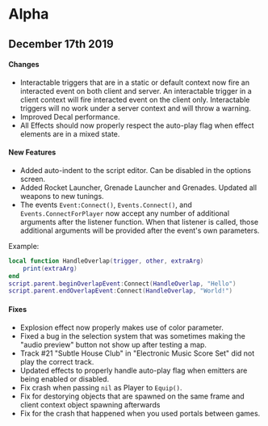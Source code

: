 # Alpha

## December 17th 2019

#### Changes

- Interactable triggers that are in a static or default context now fire an interacted event on both client and server. An interactable trigger in a client context will fire interacted event on the client only. Interactable triggers will no work under a server context and will throw a warning.
- Improved Decal performance.
- All Effects should now properly respect the auto-play flag when effect elements are in a mixed state.

#### New Features

- Added auto-indent to the script editor. Can be disabled in the options screen.
- Added Rocket Launcher, Grenade Launcher and Grenades. Updated all weapons to new tunings.
- The events `Event:Connect()`, `Events.Connect()`, and `Events.ConnectForPlayer` now accept any number of additional arguments after the listener function. When that listener is called, those additional arguments will be provided after the event's own parameters.

Example:

```lua
local function HandleOverlap(trigger, other, extraArg)
    print(extraArg)
end
script.parent.beginOverlapEvent:Connect(HandleOverlap, "Hello")
script.parent.endOverlapEvent:Connect(HandleOverlap, "World!")
```

#### Fixes

- Explosion effect now properly makes use of color parameter.
- Fixed a bug in the selection system that was sometimes making the "audio preview" button not show up after testing a map.
- Track #21 "Subtle House Club" in "Electronic Music Score Set" did not play the correct track.
- Updated effects to properly handle auto-play flag when emitters are being enabled or disabled.
- Fix crash when passing `nil` as Player to `Equip()`.
- Fix for destorying objects that are spawned on the same frame and client context object spawning afterwards
- Fix for the crash that happened when you used portals between games.
